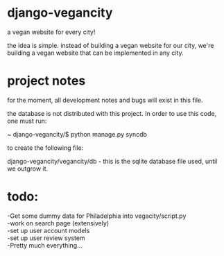 django-vegancity
================

a vegan website for every city!  

the idea is simple.  instead of building a vegan website for our city, we're building a vegan website that can be implemented in any city.  

project notes
=============
for the moment, all development notes and bugs will exist in this file.

the database is not distributed with this project.  In order to use this code,
one must run:

~ django-vegancity/$ python manage.py syncdb

to create the following file:

django-vegancity/vegancity/db                  - this is the sqlite database file used, until we outgrow it.  

todo:
====
-Get some dummy data for Philadelphia into vegacity/script.py  
-work on search page (extensively)  
-set up user account models  
-set up user review system  
-Pretty much everything...  
